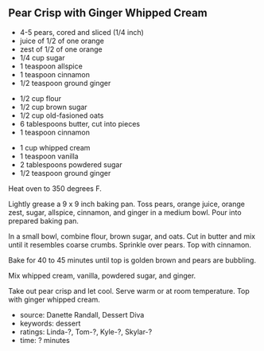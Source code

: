 Pear Crisp with Ginger Whipped Cream
------------------------------------

- 4-5 pears, cored and sliced (1/4 inch)
- juice of 1/2 of one orange
- zest of 1/2 of one orange
- 1/4 cup sugar
- 1 teaspoon allspice
- 1 teaspoon cinnamon
- 1/2 teaspoon ground ginger
<!-- -->
- 1/2 cup flour
- 1/2 cup brown sugar
- 1/2 cup old-fasioned oats
- 6 tablespoons butter, cut into pieces
- 1 teaspoon cinnamon
<!-- -->
- 1 cup whipped cream
- 1 teaspoon vanilla
- 2 tablespoons powdered sugar
- 1/2 teaspoon ground ginger

Heat oven to 350 degrees F.

Lightly grease a 9 x 9 inch baking pan.  Toss pears, orange juice,
orange zest, sugar, allspice, cinnamon, and ginger in a medium bowl.
Pour into prepared baking pan.

In a small bowl, combine flour, brown sugar, and oats.  Cut in butter
and mix until it resembles coarse crumbs.  Sprinkle over pears.  Top
with cinnamon.

Bake for 40 to 45 minutes until top is golden brown and pears are
bubbling.

Mix whipped cream, vanilla, powdered sugar, and ginger.

Take out pear crisp and let cool.  Serve warm or at room temperature.
Top with ginger whipped cream.

- source: Danette Randall, Dessert Diva
- keywords: dessert
- ratings: Linda-?, Tom-?, Kyle-?, Skylar-?
- time: ? minutes
